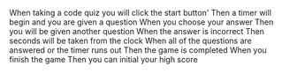
When taking a code quiz you will click the start button'
Then a timer will begin and you are given a question
When you choose your answer
Then you will be given another question
When the answer is incorrect
Then seconds will be taken from the clock
When all of the questions are answered or the timer runs out
Then the game is completed
When you finish the game
Then you can initial your high score
